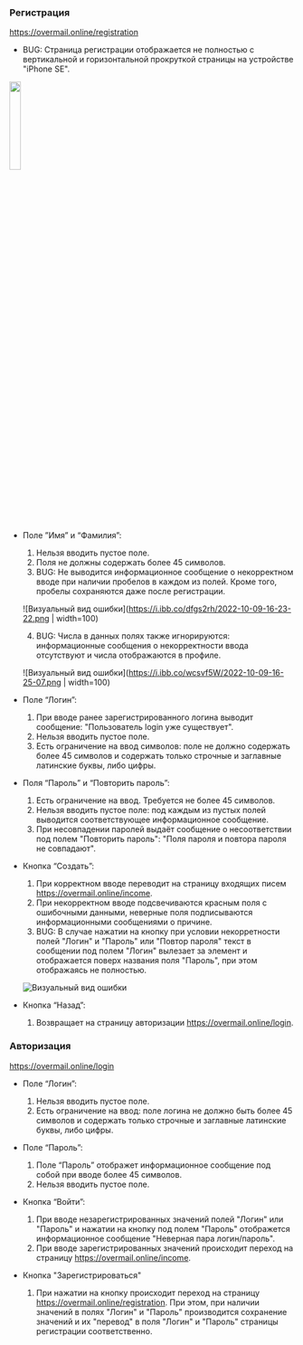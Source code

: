 ### Регистрация
https://overmail.online/registration
- BUG: Страница регистрации отображается не полностью с вертикальной и горизонтальной прокруткой страницы на устройстве "iPhone SE".

<img src="https://i.ibb.co/bLRXKfv/2022-10-09-16-30-21.png" data-canonical-src="https://i.ibb.co/bLRXKfv/2022-10-09-16-30-21.png" width="20%"/>

- Поле ”Имя” и “Фамилия”:
    1. Нельзя вводить пустое поле.
    2. Поля не должны содержать более 45 символов.
    3. BUG: Не выводится информационное сообщение о некорректном вводе при наличии пробелов в каждом из полей. Кроме того, пробелы сохраняются даже после регистрации.

    ![Визуальный вид ошибки](https://i.ibb.co/dfgs2rh/2022-10-09-16-23-22.png | width=100)

    4. BUG: Числа в данных полях также игнорируются: информационные сообщения о некорректности ввода отсутствуют и числа отображаются в профиле.

    ![Визуальный вид ошибки](https://i.ibb.co/wcsvf5W/2022-10-09-16-25-07.png | width=100)

- Поле “Логин”:
    1. При вводе ранее зарегистрированного логина выводит сообщение: "Пользователь login уже существует".
    2. Нельзя вводить пустое поле.
    3. Есть ограничение на ввод символов: поле не должно содержать более 45 символов и содержать только строчные и заглавные латинские буквы, либо цифры.
- Поля “Пароль” и “Повторить пароль”:
    1. Есть ограничение на ввод. Требуется не более 45 символов.
    2. Нельзя вводить пустое поле: под каждым из пустых полей выводится соответствующее информационное сообщение.
    3. При несовпадении паролей выдаёт сообщение о несоответствии под полем "Повторить пароль": "Поля пароля и повтора пароля не совпадают".

- Кнопка “Создать”:
    1. При корректном вводе переводит на страницу входящих писем https://overmail.online/income.
    2. При некорректном вводе подсвечиваются красным поля с ошибочными данными, неверные поля подписываются информационными сообщениями о причине.
    3. BUG: В случае нажатии на кнопку при условии некорретности полей "Логин" и "Пароль" или "Повтор пароля" текст в сообщении под полем "Логин" вылезает за элемент и отображается поверх названия поля "Пароль", при этом отображаясь не полностью.

    ![Визуальный вид ошибки](https://i.ibb.co/D8SzsXK/unknown.png)

- Кнопка “Назад”:
	1. Возвращает на страницу авторизации https://overmail.online/login.


### Авторизация
https://overmail.online/login
- Поле “Логин”:
    1. Нельзя вводить пустое поле.
    2. Есть ограничение на ввод: поле логина не должно быть более 45 символов и содержать только строчные и заглавные латинские буквы, либо цифры.
- Поле “Пароль”:
    1. Поле “Пароль” отображет информационное сообщение под собой при вводе более 45 символов.
    2. Нельзя вводить пустое поле.
    
- Кнопка “Войти”:
	1. При вводе незарегистрированных значений полей "Логин" или "Пароль" и нажатии на кнопку под полем "Пароль" отображется информационное сообщение "Неверная пара логин/пароль".
	2. При вводе зарегистрированных значений происходит переход на страницу https://overmail.online/income.
- Кнопка "Зарегистрироваться"
  1. При нажатии на кнопку происходит переход на страницу https://overmail.online/registration. При этом, при наличии значений в полях "Логин" и "Пароль" производится сохранение значений и их "перевод" в поля "Логин" и "Пароль" страницы регистрации соответственно.
